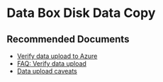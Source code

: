 
<properties
	pageTitle="Data Box Disk - verifying data uploaded to Azure"
	description=" Data Box Disk - verifying data in your storage account"
	service="microsoft.databox.jobs"
	resource=""
	authors="madhurinms"
	ms.author="madhn"
	displayOrder=""
	selfHelpType="generic"
	supportTopicIds="32614262, 32614279, 32614281, 32614285, 32614289, 32614290, 32614291"
	resourceTags=""
	productPesIds="16505"
	cloudEnvironments="public"
	articleId="86bef2de-f277-4281-b772-72f57f524f96"
	ownershipId="StorageMediaEdge_DataBox"
/>

# Data Box Disk Data Copy

## **Recommended Documents**

- [Verify data upload to Azure](https://docs.microsoft.com/azure/databox/data-box-disk-deploy-picked-up#verify-data-upload-to-azure)<br>
- [FAQ: Verify data upload](https://docs.microsoft.com/azure/databox/data-box-disk-faq#verify-and-upload)<br>
- [Data upload caveats](https://docs.microsoft.com/azure/databox/data-box-disk-limits#data-upload-caveats)<br>

